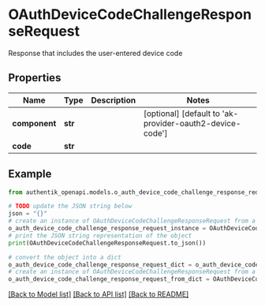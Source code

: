 # OAuthDeviceCodeChallengeResponseRequest

Response that includes the user-entered device code

## Properties

Name | Type | Description | Notes
------------ | ------------- | ------------- | -------------
**component** | **str** |  | [optional] [default to 'ak-provider-oauth2-device-code']
**code** | **str** |  | 

## Example

```python
from authentik_openapi.models.o_auth_device_code_challenge_response_request import OAuthDeviceCodeChallengeResponseRequest

# TODO update the JSON string below
json = "{}"
# create an instance of OAuthDeviceCodeChallengeResponseRequest from a JSON string
o_auth_device_code_challenge_response_request_instance = OAuthDeviceCodeChallengeResponseRequest.from_json(json)
# print the JSON string representation of the object
print(OAuthDeviceCodeChallengeResponseRequest.to_json())

# convert the object into a dict
o_auth_device_code_challenge_response_request_dict = o_auth_device_code_challenge_response_request_instance.to_dict()
# create an instance of OAuthDeviceCodeChallengeResponseRequest from a dict
o_auth_device_code_challenge_response_request_from_dict = OAuthDeviceCodeChallengeResponseRequest.from_dict(o_auth_device_code_challenge_response_request_dict)
```
[[Back to Model list]](../README.md#documentation-for-models) [[Back to API list]](../README.md#documentation-for-api-endpoints) [[Back to README]](../README.md)


